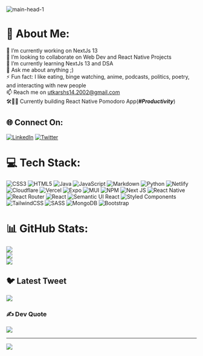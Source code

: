 
![main-head-1](https://github.com/utk145/utk145/assets/122993091/b5a4bef6-e123-45f2-98a2-04fd6f7c49f3)


# 💫 About Me:
🔭 I’m currently working on NextJs 13<br>👯 I’m looking to collaborate on Web Dev and React Native Projects<br>🌱 I’m currently learning NextJs 13 and DSA<br>💬 Ask me about anything ;)<br>⚡ Fun fact: I like eating, binge watching, anime, podcasts, politics, poetry, and  interacting with new people <br> 📫 Reach me on utkarshs14.2002@gmail.com <br> 🛠️👨‍🔧 Currently building React Native Pomodoro App(***#Productivity***) 



## 🌐 Connect On:
[![LinkedIn](https://img.shields.io/badge/LinkedIn-%230077B5.svg?logo=linkedin&logoColor=white)](https://linkedin.com/in/clarke-utkarsh-sp-sharma/) [![Twitter](https://img.shields.io/badge/Twitter-%231DA1F2.svg?logo=Twitter&logoColor=white)](https://twitter.com/utks1455) 

# 💻 Tech Stack:
![CSS3](https://img.shields.io/badge/css3-%231572B6.svg?style=flat-square&logo=css3&logoColor=white) ![HTML5](https://img.shields.io/badge/html5-%23E34F26.svg?style=flat-square&logo=html5&logoColor=white) ![Java](https://img.shields.io/badge/java-%23ED8B00.svg?style=flat-square&logo=java&logoColor=white) ![JavaScript](https://img.shields.io/badge/javascript-%23323330.svg?style=flat-square&logo=javascript&logoColor=%23F7DF1E) ![Markdown](https://img.shields.io/badge/markdown-%23000000.svg?style=flat-square&logo=markdown&logoColor=white) ![Python](https://img.shields.io/badge/python-3670A0?style=flat-square&logo=python&logoColor=ffdd54) ![Netlify](https://img.shields.io/badge/netlify-%23000000.svg?style=flat-square&logo=netlify&logoColor=#00C7B7) ![Cloudflare](https://img.shields.io/badge/Cloudflare-F38020?style=flat-square&logo=Cloudflare&logoColor=white) ![Vercel](https://img.shields.io/badge/vercel-%23000000.svg?style=flat-square&logo=vercel&logoColor=white) ![Expo](https://img.shields.io/badge/expo-1C1E24?style=flat-square&logo=expo&logoColor=#D04A37) ![MUI](https://img.shields.io/badge/MUI-%230081CB.svg?style=flat-square&logo=material-ui&logoColor=white) ![NPM](https://img.shields.io/badge/NPM-%23000000.svg?style=flat-square&logo=npm&logoColor=white) ![Next JS](https://img.shields.io/badge/Next-black?style=flat-square&logo=next.js&logoColor=white) ![React Native](https://img.shields.io/badge/react_native-%2320232a.svg?style=flat-square&logo=react&logoColor=%2361DAFB) ![React Router](https://img.shields.io/badge/React_Router-CA4245?style=flat-square&logo=react-router&logoColor=white) ![React](https://img.shields.io/badge/react-%2320232a.svg?style=flat-square&logo=react&logoColor=%2361DAFB) ![Semantic UI React](https://img.shields.io/badge/Semantic%20UI%20React-%2335BDB2.svg?style=flat-square&logo=SemanticUIReact&logoColor=white) ![Styled Components](https://img.shields.io/badge/styled--components-DB7093?style=flat-square&logo=styled-components&logoColor=white) ![TailwindCSS](https://img.shields.io/badge/tailwindcss-%2338B2AC.svg?style=flat-square&logo=tailwind-css&logoColor=white) ![SASS](https://img.shields.io/badge/SASS-hotpink.svg?style=flat-square&logo=SASS&logoColor=white) ![MongoDB](https://img.shields.io/badge/MongoDB-%234ea94b.svg?style=flat-square&logo=mongodb&logoColor=white) ![Bootstrap](https://img.shields.io/badge/bootstrap-%23563D7C.svg?style=flat-square&logo=bootstrap&logoColor=white)
# 📊 GitHub Stats:
![](https://github-readme-stats.vercel.app/api?username=utk145&theme=tokyonight&hide_border=false&include_all_commits=true&count_private=false)<br/>
![](https://github-readme-streak-stats.herokuapp.com/?user=utk145&theme=tokyonight&hide_border=false)<br/>
![](https://github-readme-stats.vercel.app/api/top-langs/?username=utk145&theme=tokyonight&hide_border=false&include_all_commits=true&count_private=false&layout=compact)

## 🐦 Latest Tweet
[![](https://gtce.itsvg.in/api?username=utks1455)](https://github.com/VishwaGauravIn/github-twitter-card-embed)

### ✍️ Dev Quote
![](https://quotes-github-readme.vercel.app/api?type=horizontal&theme=tokyonight)

---
[![](https://visitcount.itsvg.in/api?id=utk145&icon=5&color=12)](https://visitcount.itsvg.in)

